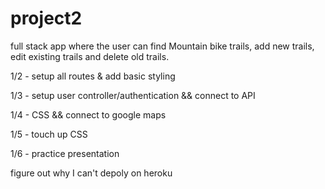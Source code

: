 # project2

full stack app where the user can find Mountain bike trails, add new trails, edit existing trails and delete old trails. 


1/2 - setup all routes & add basic styling

1/3 - setup  user controller/authentication  && connect to API

1/4 - CSS && connect to google maps

1/5 - touch up CSS

1/6 - practice presentation

figure out why I can't depoly on heroku

